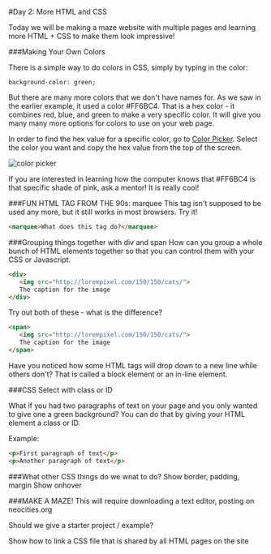 #Day 2: More HTML and CSS

Today we will be making a maze website with multiple pages and learning more HTML + CSS to make them look impressive!


###Making Your Own Colors

There is a simple way to do colors in CSS, simply by typing in the color:

```background-color: green;```

But there are many more colors that we don't have names for. As we saw in the earlier example, it used a color #FF6BC4. That is a hex color - it combines red, blue, and green to make a very specific color. It will give you many many more options for colors to use on your web page.

In order to find the hex value for a specific color, go to [Color Picker](http://colorpicker.com/). Select the color you want and copy the hex value from the top of the screen.

![color picker](https://raw.githubusercontent.com/CoderDojoSV/Medallia-Web-Workshop/master/color%20picker2.png)

If you are interested in learning how the computer knows that #FF6BC4 is that specific shade of pink, ask a mentor! It is really cool!



###FUN HTML TAG FROM THE 90s: marquee
This tag isn't supposed to be used any more, but it still works in most browsers. Try it!

```html
<marquee>What does this tag do?</marquee>
```

###Grouping things together with div and span
How can you group a whole bunch of HTML elements together so that you can control them with your CSS or Javascript. 

```html
<div>
   <img src="http://lorempixel.com/150/150/cats/">
   The caption for the image
</div>   
```

Try out both of these - what is the difference?

```html
<span>
   <img src="http://lorempixel.com/150/150/cats/">
   The caption for the image
</span>   
```

Have you noticed how some HTML tags will drop down to a new line while others don't? That is called a block element or an in-line element. 

###CSS Select with class or ID

What if you had two paragraphs of text on your page and you only wanted to give one a green background? You can do that by giving your HTML element a class or ID.

Example: 
```html
<p>First paragraph of text</p>
<p>Another paragraph of text</p>
```


###What other CSS things do we wnat to do?
Show border, padding, margin
Show onhover


###MAKE A MAZE!
This will require downloading a text editor, posting on neocities.org

Should we give a starter project / example? 

Show how to link a CSS file that is shared by all HTML pages on the site
